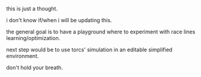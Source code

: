 this is just a thought.

i don't know if/when i will be updating this.

the general goal is to have a playground where to experiment with race lines learning/optimization.

next step would be to use torcs' simulation in an editable simplified environment.


don't hold your breath.

